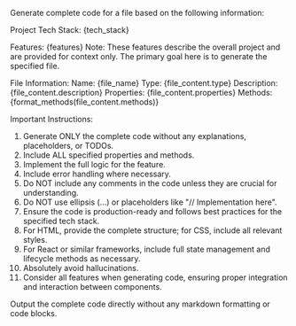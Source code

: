 Generate complete code for a file based on the following information:

Project Tech Stack: {tech_stack}

Features:
{features}
Note: These features describe the overall project and are provided for context only. The primary goal here is to generate the specified file.

File Information:
Name: {file_name}
Type: {file_content.type}
Description: {file_content.description}
Properties: {file_content.properties}
Methods:
{format_methods(file_content.methods)}

Important Instructions:
1. Generate ONLY the complete code without any explanations, placeholders, or TODOs.
2. Include ALL specified properties and methods.
3. Implement the full logic for the feature.
4. Include error handling where necessary.
5. Do NOT include any comments in the code unless they are crucial for understanding.
6. Do NOT use ellipsis (...) or placeholders like "// Implementation here".
7. Ensure the code is production-ready and follows best practices for the specified tech stack.
8. For HTML, provide the complete structure; for CSS, include all relevant styles.
9. For React or similar frameworks, include full state management and lifecycle methods as necessary.
10. Absolutely avoid hallucinations.
11. Consider all features when generating code, ensuring proper integration and interaction between components.

Output the complete code directly without any markdown formatting or code blocks.
